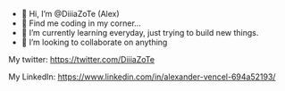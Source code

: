 - 👋 Hi, I’m @DiiiaZoTe (Alex)
- 👀 Find me coding in my corner...
- 🌱 I’m currently learning everyday, just trying to build new things.
- 💞️ I’m looking to collaborate on anything

My twitter: https://twitter.com/DiiiaZoTe

My LinkedIn: https://www.linkedin.com/in/alexander-vencel-694a52193/

<!---
DiiiaZoTe/DiiiaZoTe is a ✨ special ✨ repository because its `README.md` (this file) appears on your GitHub profile.
You can click the Preview link to take a look at your changes.
--->
